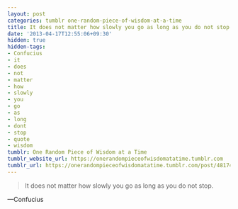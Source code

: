 ```yaml
---
layout: post
categories: tumblr one-random-piece-of-wisdom-at-a-time
title: It does not matter how slowly you go as long as you do not stop.
date: '2013-04-17T12:55:06+09:30'
hidden: true
hidden-tags:
- Confucius
- it
- does
- not
- matter
- how
- slowly
- you
- go
- as
- long
- dont
- stop
- quote
- wisdom
tumblr: One Random Piece of Wisdom at a Time
tumblr_website_url: https://onerandompieceofwisdomatatime.tumblr.com
tumblr_url: https://onerandompieceofwisdomatatime.tumblr.com/post/48174782517/it-does-not-matter-how-slowly-you-go-as-long-as
---
```

> It does not matter how slowly you go as long as you do not stop.

—Confucius
